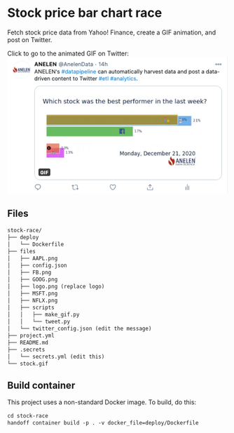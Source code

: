 # Stock price bar chart race

Fetch stock price data from Yahoo! Finance, create a GIF animation, and post
on Twitter.

Click to go to the animated GIF on Twitter:
[![screenshot](./twitter-screenshot.png)](https://twitter.com/AnelenData/status/1343648915271380995)

## Files

```
stock-race/
├── deploy
│   └── Dockerfile
├── files
│   ├── AAPL.png
│   ├── config.json
│   ├── FB.png
│   ├── GOOG.png
│   ├── logo.png (replace logo)
│   ├── MSFT.png
│   ├── NFLX.png
│   ├── scripts
│   │   ├── make_gif.py
│   │   └── tweet.py
│   └── twitter_config.json (edit the message)
├── project.yml
├── README.md
├── .secrets
│   └── secrets.yml (edit this)
└── stock.gif
```

## Build container

This project uses a non-standard Docker image. To build, do this:

```
cd stock-race
handoff container build -p . -v docker_file=deploy/Dockerfile
```
